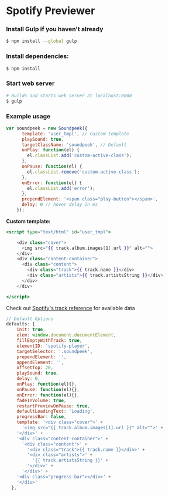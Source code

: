 # Spotify Previewer

### Install Gulp if you haven't already
```sh
$ npm install --global gulp
```

### Install dependencies:
```sh
$ npm install 
```

### Start web server
```sh
# Builds and starts web server at localhost:8000
$ gulp
```

### Example usage
```javascript
var soundpeek = new Soundpeek({
      template: 'user_tmpl', // Custom template
      playSound: true,
      targetClassName: 'soundpeek', // Default
      onPlay: function(el) {
        el.classList.add('custom-active-class');
      },
      onPause: function(el) {
        el.classList.remove('custom-active-class');
      },
      onError: function(el) {
        el.classList.add('error');
      },
      prependElement: '<span class="play-button"></span>',
      delay: 0 // hover delay in ms
    });
```
**Custom template:**

```hbs
<script type="text/html" id="user_tmpl">

    <div class="cover">
      <img src="{{ track.album.images[1].url }}" alt="">
    </div>
    <div class="content-container">
      <div class="content">
        <div class="track">{{ track.name }}</div>
        <div class="artists">{{ track.artistsString }}</div>
      </div>
    </div>

</script>

```
Check out [Spotify's track reference](https://developer.spotify.com/web-api/get-track/#example) for available data

```javascript
// Default Options
defaults: {
    init: true,
    elem: window.document.documentElement,
    fillEmptyWithTrack: true,
    elementID: 'spotify-player',
    targetSelector: '.soundpeek',
    prependElement: '',
    appendElement: '',
    offsetTop: 20,
    playSound: true,
    delay: 0,
    onPlay: function(el){},
    onPause: function(el){},
    onError: function(el){},
    fadeInVolume: true,
    restartPreviewOnPause: true,
    defaultLoadingText: 'Loading',
    progressBar: false,
    template: '<div class="cover">' +
      '<img src="{{ track.album.images[1].url }}" alt="">' +
    '</div>' +
    '<div class="content-container">' +
      '<div class="content">' +
        '<div class="track">{{ track.name }}</div>' +
        '<div class="artists">' +
          '{{ track.artistsString }}' +
        '</div>' +
      '</div>' +
    '<div class="progress-bar"></div>' +
    '</div>'
  },
```
